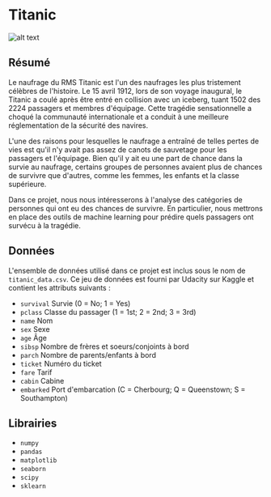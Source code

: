 # Titanic
![alt text](https://github.com/MathieuVReine/Titanic/tree/master/Image/naufragetitanic.jpg?raw=true)
## Résumé
Le naufrage du RMS Titanic est l'un des naufrages les plus tristement célèbres de l'histoire. Le 15 avril 1912, lors de son voyage inaugural, le Titanic a coulé après être entré en collision avec un iceberg, tuant 1502 des 2224 passagers et membres d'équipage. Cette tragédie sensationnelle a choqué la communauté internationale et a conduit à une meilleure réglementation de la sécurité des navires.

L'une des raisons pour lesquelles le naufrage a entraîné de telles pertes de vies est qu'il n'y avait pas assez de canots de sauvetage pour les passagers et l'équipage. Bien qu'il y ait eu une part de chance dans la survie au naufrage, certains groupes de personnes avaient plus de chances de survivre que d'autres, comme les femmes, les enfants et la classe supérieure.

Dans ce projet, nous nous intéresserons à l'analyse des catégories de personnes qui ont eu des chances de survivre. En particulier, nous mettrons en place des outils de machine learning pour prédire quels passagers ont survécu à la tragédie.

## Données

L'ensemble de données utilisé dans ce projet est inclus sous le nom de `titanic_data.csv`. Ce jeu de données est fourni par Udacity sur Kaggle et contient les attributs suivants :

- `survival`  Survie (0 = No; 1 = Yes)
- `pclass`  Classe du passager (1 = 1st; 2 = 2nd; 3 = 3rd)
- `name`  Nom
- `sex`  Sexe
- `age`  Âge
- `sibsp` Nombre de frères et soeurs/conjoints à bord
- `parch`  Nombre de parents/enfants à bord
- `ticket`  Numéro du ticket
- `fare`  Tarif
- `cabin`  Cabine
- `embarked`  Port d'embarcation (C = Cherbourg; Q = Queenstown; S = Southampton)

## Librairies

- `numpy` 
- `pandas`  
- `matplotlib`  
- `seaborn`  
- `scipy`  
- `sklearn` 